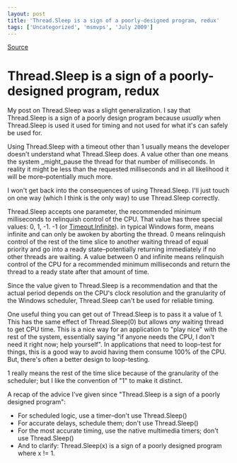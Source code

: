 ```yaml
---
layout: post
title: 'Thread.Sleep is a sign of a poorly-designed program, redux'
tags: ['Uncategorized', 'msmvps', 'July 2009']
---
```

[Source](http://blogs.msmvps.com/peterritchie/2009/07/09/thread-sleep-is-a-sign-of-a-poorly-designed-program-redux/ "Permalink to Thread.Sleep is a sign of a poorly-designed program, redux")

# Thread.Sleep is a sign of a poorly-designed program, redux

My post on Thread.Sleep was a slight generalization. I say that Thread.Sleep is a sign of a poorly design program because *usually* when Thread.Sleep is used it used for timing and not used for what it's can safely be used for. 

Using Thread.Sleep with a timeout other than 1 usually means the developer doesn't understand what Thread.Sleep does. A value other than one means the system _might_pause the thread for that number of milliseconds. In reality it might be less than the requested milliseconds and in all likelihood it will be more–potentially much more. 

I won't get back into the consequences of using Thread.Sleep. I'll just touch on one way (which I think is the only way) to use Thread.Sleep correctly. 

Thread.Sleep accepts one parameter, the recommended minimum milliseconds to relinquish control of the CPU. That value has three special values: 0, 1, -1. -1 (or [Timeout.Infinite][1]). in typical Windows form, means infinite and can only be awoken by aborting the thread. 0 means relinquish control of the rest of the time slice to another waiting thread of equal priority and go into a ready state–potentially returning immediately if no other threads are waiting. A value between 0 and infinite means relinquish control of the CPU for a recommended minimum milliseconds and return the thread to a ready state after that amount of time. 

Since the value given to Thread.Sleep is a recommendation and that the actual period depends on the CPU's clock resolution and the granularity of the Windows scheduler, Thread.Sleep can't be used for reliable timing. 

One useful thing you can get out of Thread.Sleep is to pass it a value of 1. This has the same effect of Thread.Sleep(0) but allows *any* waiting thread to get CPU time. This is a nice way for an application to "play nice" with the rest of the system, essentially saying "if anyone needs the CPU, I don't need it right now; help yourself". In applications that need to loop-test for things, this is a good way to avoid having them consume 100% of the CPU. But, there's often a better design to loop-testing.

1 really means the rest of the time slice because of the granularity of the scheduler; but I like the convention of "1" to make it distinct. 

A recap of the advice I've given since "Thread.Sleep is a sign of a poorly designed program":

* For scheduled logic, use a timer–don't use Thread.Sleep()
* For accurate delays, schedule them; don't use Thread.Sleep()
* For the most accurate timing, use the native multimedia timers; don't use Thread.Sleep()
* And to clarify: Thread.Sleep(x) is a sign of a poorly designed program where x != 1. 

[1]: http://msdn.microsoft.com/en-us/library/system.threading.timeout.infinite.aspx


